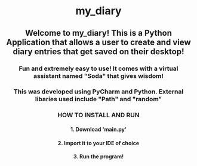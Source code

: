 <div><div align="center">
  
<h1> my_diary </h1>
  
<h2> Welcome to my_diary! This is a Python Application that allows a user to create and view diary entries that get saved on their desktop! </h2>

<h3> Fun and extremely easy to use! It comes with a virtual assistant named "Soda" that gives wisdom! </h3>

<h3>This was developed using PyCharm and Python. External libaries used include "Path" and "random" </h3>

<h3>HOW TO INSTALL AND RUN </h3>

<h4> 1. Download 'main.py' </h4>
<h4> 2. Import it to your IDE of choice </h4>
<h4> 3. Run the program! </h4>

</div>

